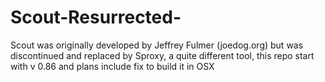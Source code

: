 Scout-Resurrected-
==================

Scout was originally developed by Jeffrey Fulmer (joedog.org)  but was discontinued and replaced by Sproxy, a quite different tool, this repo start with v 0.86 and plans include fix to build it in OSX
